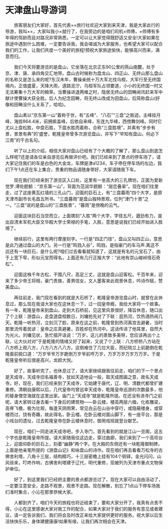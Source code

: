 # 天津盘山导游词  
　　旅客朋友们大家好，首先代表××旅行社欢迎大家到来天津，我是大家此行的导游，我叫××，大家叫我小×就行了，在我旁边的是咱们司机×师傅，×师傅有多年得的驾龄而且对路况非常熟悉，一定可以让大家觉得既舒适又安全!大家如果在旅途中遇到什么困难，一定要告诉我，我会竭诚为大家服务，也希望大家可以配合我们的工作，让我们共度一个美好的旅程!预祝大家旅途愉快，能够高兴而来，满意而归。  

　　我们今天将要游览的是盘山，它坐落在北京正东90公里的燕山南麓，处于京、津、唐、承四角交汇地带。盘山古时候称为盘龙山、四正山、无终山那么盘山的名称又是怎么来的呢?东汉末年，曹操亲统十万大军北伐乌桓，大军行至无终国境内，正值盛夏，天降大雨，道路泥泞，乌桓军队占领要道，小小的无终国一时又无法筹集十万大军的粮草。当曹操进退两难之时，隐居无终山的田畴闻讯赶来军中献计使曹操大获全胜。后人为纪念田畴，将无终山改成为田盘山，后简称盘山(好像和田畴没什么关系了，哈哈)。  

　　盘山素以“京东第一山”着称于世，有“五峰”、“八石”“三盘”之胜迹。主峰挂月峰，海拔864.4米，前拥紫盖峰，后依自来峰，东连九华峰，西傍舞剑峰。同时它尤以上盘松胜，中盘石胜，下盘水胜而着称，合称“三盘胜境”，并素有“步步有景，景景有典”的'盛誉，乾隆皇帝曾多次游览盘山，并写下“早知有盘山，何必下江南”的千古名句。  

　　听了以上的介绍，相信大家对盘山已经有了个大概的了解了，那么盘山到底怎么样呢?还是请各位亲自游览后再做评价吧。我们已经来到了景点的停车场了，请大家记住我们的车是白色的大金龙，车牌是津a1234，车子停在停车场的左边，我们下午1点还在车上集合，贵重的物品请随身带好，大家请随我下车。  

　　现在我们已经来到了游览区入口处，这里有一坐高大的三孔牌坊，正面为爱新觉罗.溥佐题额：“京东第一山”，背面为范润华题额：“层峦叠翠”。现在咱们往里走，过了这座黄瓦红墙的三孔山门，迎面的巨石上，有“三盘暮雨”四个大字，是原天津市副市长毛昌五所书。“三盘暮雨”是盘山独特景观，位列“津门十景”之一。“三盘”说的是盘山的“三盘胜景”，“暮雨”是傍晚的云气。  

　　迎面这块巨石当空而立，上面镌刻“入胜”两个大字，字径五尺，遒劲有力，是出自清末军机大臣文华殿大学士荣禄的手笔，入胜，意思是说我们已经开始进入胜境了。  

　　继续前行，这里有两行摩崖刻字。一行是“四正门径”，盘山又叫四正山，意思是此乃通过盘山的大门。另一行是“鸣驺入谷”，鸣驺，是指豪门的车马声.离这不远还有一块巨石，是什么呢?咱们过去看看就知道了，这就是有名的元宝石了，由于上宽下窄，形似元宝而得名，上面还有几行正揩大字：“此地有崇山峻岭怪石奇松”。  

　　迎面这株千年古松，干围八尺，高足三丈，这就是盘山迎客松。千百年来，迎来了多少帝王将相，豪门贵族，善男信女，文人墨客来此观景休息，吟诗作赋，赞美盘山。  

　　再往前走，我门现在看到的就是大石桥了，乾隆皇帝游览盘山时，就曾在此休息过，那么现在我请大家也在这休息一下，过一回皇帝瘾，我给大家将一个故事。有一年，乾隆皇帝来到盘山，走到大石桥前，见这里风景很好，降旨休息，随口出了个上联：游盘山，走盘道盘桓数日，刘墉抢先对了下联：逛热河，饮热酒热闹几天。乾隆一听热河，立刻沉了脸，原来在这之前，乾隆曾到热河离宫去避暑，当时那里流传着民谚：皇帝之庄真避暑，百姓却在热河中。这话传进了他耳里，自然大为光火。刘墉见状，急忙插开话说：“万岁，这儿的景致多美呀，您应该再出个上联，让大伙对对”于是乾隆的情绪又好了起来，又说了个上联：八方桥桥八方站在八方桥上观八方，八方八方八八方。这倒难住了几位大臣，而纪晓兰上前跪倒在乾隆面前脱口道：“万岁爷爷万岁跪倒万岁爷前呼万岁，万岁万岁万岁万万岁。于是乾隆皇帝听后很是高兴，龙颜大悦。  

　　好了，故事听完了，也休息过了，请大家继续跟我往前走，咱们的下一个景点是天成寺，天成寺旧名福善寺，犹如天造地设一般，取天成图画之意，故名天成寺。好，现在，我们已经来到了天成寺，它始建于唐代，辽、明、清数代都曾扩建重修。清朝自康熙以后，几代皇帝均曾巡幸天成寺，乾隆皇帝巡游的次数最多，他的替身僧空海就在这里出家。庙门上“天成寺”就是乾隆所提。在还没有进寺门之前呢，请大家转过身去看一下身后的建筑物——卧云楼，楼高两层六楹，化栋雕梁，高脊飞檐，极为壮观，每逢天阴雨霁，常见白云在山谷中穿行，或隐蔽楼身，或穿楼而过，饶有奇趣，故此得名，卧云楼。在卧云楼对面山脚下，有一座平台，那是小戏台的遗址，过去乾隆皇帝在卧云楼休息时，御用戏班就登台献艺。  

　　现在，咱们一同走进天成寺吧，步入寺门，首先看到的就是江山一览阁，这五个字也是乾隆皇帝所提。请大家随我往这边走，穿过曲廊，我们来到了一个高坝台上，迎面仰卧的巨石上，刻着“幽静”两个字。在大殿的东侧还有一块乾隆御制碑，上面是他亲笔所提的《游盘山记》和咏盘山的诗作。现在咱们再去看看万松寺的古佛舍利塔，八角十三层，结构精巧，十三层密檐上挂有104个铜铎，金光闪闪，山风徐来，叮咚作响，古佛舍利塔建于辽代，明代重修，现被列为天津市重点文物保护单位。  

　　好了，到这里我们已经把主要的景点都游览过了，现在大家可以自由活动了，一定要注意安全，走路不观景，观景不走路。现在解散，别忘了1点山下停车场我们准时集合，小沁在那里恭候大家。  

　　人都到齐了，咱们今天的旅程也将近结束了，要和大家分开了，我真有点舍不得，小沁在这里感谢大家对我工作的配合，如果大家对于我们的服务有意见或者建议，请一定告诉我们，我们将会及时改正来给大家提供更好的服务。祝大家以后生活快快乐乐，身体建健康康!如果有缘，让我们再次相会在天津。  